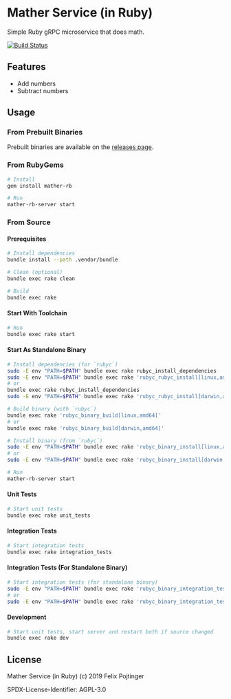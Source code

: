 # Mather Service (in Ruby)

Simple Ruby gRPC microservice that does math.

[![Build Status](https://travis-ci.com/pojntfx/mather-rb.svg?branch=master)](https://travis-ci.com/pojntfx/mather-rb)

## Features

- Add numbers
- Subtract numbers

## Usage

### From Prebuilt Binaries

Prebuilt binaries are available on the [releases page](https://github.com/pojntfx/mather-rb/releases/latest).

### From RubyGems

```bash
# Install
gem install mather-rb

# Run
mather-rb-server start
```

### From Source

#### Prerequisites

```bash
# Install dependencies
bundle install --path .vendor/bundle

# Clean (optional)
bundle exec rake clean

# Build
bundle exec rake
```

#### Start With Toolchain

```bash
# Run
bundle exec rake start
```

#### Start As Standalone Binary

```bash
# Install dependencies (for `rubyc`)
sudo -E env "PATH=$PATH" bundle exec rake rubyc_install_dependencies
sudo -E env "PATH=$PATH" bundle exec rake 'rubyc_rubyc_install[linux,amd64]'
# or
bundle exec rake rubyc_install_dependencies
sudo -E env "PATH=$PATH" bundle exec rake 'rubyc_rubyc_install[darwin,amd64]'

# Build binary (with `rubyc`)
bundle exec rake 'rubyc_binary_build[linux,amd64]'
# or
bundle exec rake 'rubyc_binary_build[darwin,amd64]'

# Install binary (from `rubyc`)
sudo -E env "PATH=$PATH" bundle exec rake 'rubyc_binary_install[linux,amd64]'
# or
sudo -E env "PATH=$PATH" bundle exec rake 'rubyc_binary_install[darwin,amd64]'

# Run
mather-rb-server start
```

#### Unit Tests

```bash
# Start unit tests
bundle exec rake unit_tests
```

#### Integration Tests

```bash
# Start integration tests
bundle exec rake integration_tests
```

#### Integration Tests (For Standalone Binary)

```bash
# Start integration tests (for standalone binary)
sudo -E env "PATH=$PATH" bundle exec rake 'rubyc_binary_integration_tests[linux,amd64]'
# or
sudo -E env "PATH=$PATH" bundle exec rake 'rubyc_binary_integration_tests[darwin,amd64]'
```

#### Development

```bash
# Start unit tests, start server and restart both if source changed
bundle exec rake dev
```

## License

Mather Service (in Ruby) (c) 2019 Felix Pojtinger

SPDX-License-Identifier: AGPL-3.0
